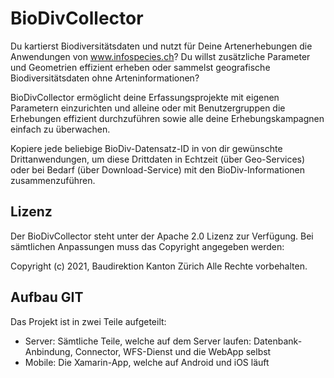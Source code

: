 # BioDivCollector
Du kartierst Biodiversitätsdaten und nutzt für Deine Artenerhebungen die Anwendungen von www.infospecies.ch? Du willst zusätzliche Parameter und Geometrien effizient erheben oder sammelst geografische Biodiversitätsdaten ohne Arteninformationen?

BioDivCollector ermöglicht deine Erfassungsprojekte mit eigenen Parametern einzurichten und alleine oder mit Benutzergruppen die Erhebungen effizient durchzuführen sowie alle deine Erhebungskampagnen einfach zu überwachen.

Kopiere jede beliebige BioDiv-Datensatz-ID in von dir gewünschte Drittanwendungen, um diese Drittdaten in Echtzeit (über Geo-Services) oder bei Bedarf (über Download-Service) mit den BioDiv-Informationen zusammenzuführen. 

## Lizenz

Der BioDivCollector steht unter der Apache 2.0 Lizenz zur Verfügung. Bei sämtlichen Anpassungen muss das Copyright angegeben werden:

Copyright (c) 2021, Baudirektion Kanton Zürich
Alle Rechte vorbehalten.


## Aufbau GIT
Das Projekt ist in zwei Teile aufgeteilt:
- Server: Sämtliche Teile, welche auf dem Server laufen: Datenbank-Anbindung, Connector, WFS-Dienst und die WebApp selbst
- Mobile: Die Xamarin-App, welche auf Android und iOS läuft
